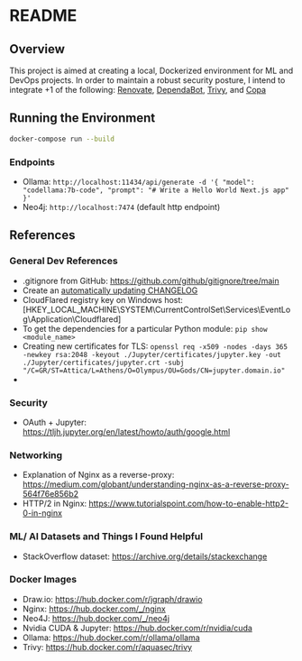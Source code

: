 # README

## Overview
This project is aimed at creating a local, Dockerized environment for ML and DevOps projects. In order to maintain a robust security posture, I intend to integrate +1 of the following: [Renovate](https://github.com/renovatebot/renovate), [DependaBot](https://github.com/dependabot/dependabot-core), [Trivy](https://github.com/aquasecurity/trivy), and [Copa](https://github.com/project-copacetic/copacetic)

## Running the Environment

```bash
docker-compose run --build
```

### Endpoints

- Ollama: `http://localhost:11434/api/generate -d '{ "model": "codellama:7b-code", "prompt": "# Write a Hello World Next.js app" }'`
- Neo4j: `http://localhost:7474` (default http endpoint)

## References

### General Dev References

- .gitignore from GitHub: https://github.com/github/gitignore/tree/main
- Create an [automatically updating CHANGELOG](https://mokkapps.de/blog/how-to-automatically-generate-a-helpful-changelog-from-your-git-commit-messages)
- CloudFlared registry key on Windows host: [HKEY_LOCAL_MACHINE\SYSTEM\CurrentControlSet\Services\EventLog\Application\Cloudflared]
- To get the dependencies for a particular Python module: `pip show <module_name>`
- Creating new certificates for TLS: `openssl req -x509 -nodes -days 365 -newkey rsa:2048 -keyout ./Jupyter/certificates/jupyter.key -out ./Jupyter/certificates/jupyter.crt -subj "/C=GR/ST=Attica/L=Athens/O=Olympus/OU=Gods/CN=jupyter.domain.io"`  
- 

### Security

- OAuth + Jupyter: https://tljh.jupyter.org/en/latest/howto/auth/google.html

### Networking

- Explanation of Nginx as a reverse-proxy: https://medium.com/globant/understanding-nginx-as-a-reverse-proxy-564f76e856b2
- HTTP/2 in Nginx: https://www.tutorialspoint.com/how-to-enable-http2-0-in-nginx

### ML/ AI Datasets and Things I Found Helpful

- StackOverflow dataset: https://archive.org/details/stackexchange

### Docker Images

- Draw.io: https://hub.docker.com/r/jgraph/drawio
- Nginx: https://hub.docker.com/_/nginx
- Neo4J: https://hub.docker.com/_/neo4j
- Nvidia CUDA & Jupyter: https://hub.docker.com/r/nvidia/cuda
- Ollama: https://hub.docker.com/r/ollama/ollama
- Trivy: https://hub.docker.com/r/aquasec/trivy